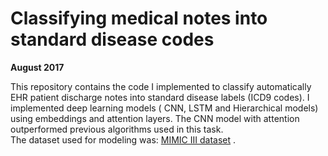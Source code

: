# Classifying medical notes into standard disease codes

**August 2017**

This repository contains the code I implemented to classify automatically EHR patient discharge notes into standard
disease labels (ICD9 codes). I implemented deep learning models ( CNN, LSTM and Hierarchical models) using embeddings and 
attention layers. The CNN model with attention outperformed previous algorithms used in this task.   
The dataset used for modeling was: [MIMIC III dataset](https://mimic.physionet.org) .
